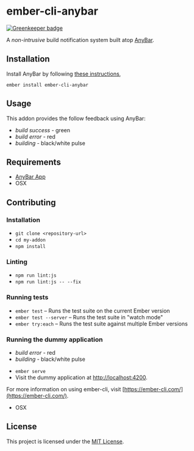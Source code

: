 ember-cli-anybar
==============================================================================

[![Greenkeeper badge](https://badges.greenkeeper.io/dollarshaveclub/ember-cli-anybar.svg)](https://greenkeeper.io/)

A _non-intrusive_ build notification system built atop [AnyBar](https://github.com/tonsky/AnyBar).

Installation
------------------------------------------------------------------------------

Install AnyBar by following [these instructions](https://github.com/tonsky/AnyBar#download),

```
ember install ember-cli-anybar
```


Usage
------------------------------------------------------------------------------

This addon provides the follow feedback using AnyBar:

- _build success_ - green
- _build error_ - red
- _building_ - black/white pulse


Requirements
------------------------------------------------------------------------------

- [AnyBar App](https://github.com/tonsky/AnyBar)
- OSX


Contributing
------------------------------------------------------------------------------

### Installation

* `git clone <repository-url>`
* `cd my-addon`
* `npm install`

### Linting

* `npm run lint:js`
* `npm run lint:js -- --fix`

### Running tests

* `ember test` – Runs the test suite on the current Ember version
* `ember test --server` – Runs the test suite in "watch mode"
* `ember try:each` – Runs the test suite against multiple Ember versions

### Running the dummy application
- _build error_ - red
- _building_ - black/white pulse

* `ember serve`
* Visit the dummy application at [http://localhost:4200](http://localhost:4200).

For more information on using ember-cli, visit [https://ember-cli.com/](https://ember-cli.com/).
- OSX

License
------------------------------------------------------------------------------

This project is licensed under the [MIT License](LICENSE.md).
